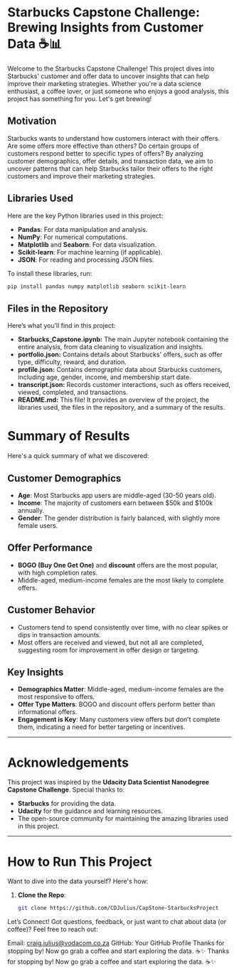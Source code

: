 # Starbucks Capstone Challenge: Brewing Insights from Customer Data ☕📊

Welcome to the Starbucks Capstone Challenge! This project dives into Starbucks' customer and offer data to uncover insights that can help improve their marketing strategies. Whether you're a data science enthusiast, a coffee lover, or just someone who enjoys a good analysis, this project has something for you. Let's get brewing!

## Motivation

Starbucks wants to understand how customers interact with their offers. Are some offers more effective than others? Do certain groups of customers respond better to specific types of offers? By analyzing customer demographics, offer details, and transaction data, we aim to uncover patterns that can help Starbucks tailor their offers to the right customers and improve their marketing strategies.

## Libraries Used

Here are the key Python libraries used in this project:

- **Pandas**: For data manipulation and analysis.
- **NumPy**: For numerical computations.
- **Matplotlib** and **Seaborn**: For data visualization.
- **Scikit-learn**: For machine learning (if applicable).
- **JSON**: For reading and processing JSON files.

To install these libraries, run:

```bash
pip install pandas numpy matplotlib seaborn scikit-learn
```

## Files in the Repository

Here’s what you’ll find in this project:

- **Starbucks_Capstone.ipynb:** The main Jupyter notebook containing the entire analysis, from data cleaning to visualization and insights.
- **portfolio.json:** Contains details about Starbucks' offers, such as offer type, difficulty, reward, and duration.
- **profile.json:** Contains demographic data about Starbucks customers, including age, gender, income, and membership start date.
- **transcript.json:** Records customer interactions, such as offers received, viewed, completed, and transactions.
- **README.md:** This file! It provides an overview of the project, the libraries used, the files in the repository, and a summary of the results.

# Summary of Results

Here's a quick summary of what we discovered:

## Customer Demographics

- **Age**: Most Starbucks app users are middle-aged (30-50 years old).
- **Income**: The majority of customers earn between $50k and $100k annually.
- **Gender**: The gender distribution is fairly balanced, with slightly more female users.

## Offer Performance

- **BOGO (Buy One Get One)** and **discount** offers are the most popular, with high completion rates.
- Middle-aged, medium-income females are the most likely to complete offers.

## Customer Behavior

- Customers tend to spend consistently over time, with no clear spikes or dips in transaction amounts.
- Most offers are received and viewed, but not all are completed, suggesting room for improvement in offer design or targeting.

## Key Insights

- **Demographics Matter**: Middle-aged, medium-income females are the most responsive to offers.
- **Offer Type Matters**: BOGO and discount offers perform better than informational offers.
- **Engagement is Key**: Many customers view offers but don't complete them, indicating a need for better targeting or incentives.

---

# Acknowledgements

This project was inspired by the **Udacity Data Scientist Nanodegree Capstone Challenge**. Special thanks to:

- **Starbucks** for providing the data.
- **Udacity** for the guidance and learning resources.
- The open-source community for maintaining the amazing libraries used in this project.

---

# How to Run This Project

Want to dive into the data yourself? Here's how:

1. **Clone the Repo**:

   ```bash
   git clone https://github.com/CDJulius/CapStone-StarbucksProject
   

Let’s Connect!
Got questions, feedback, or just want to chat about data (or coffee)? Feel free to reach out:

Email: [craig.julius@vodacom.co.za](mailto:craig.julius@vodacom.co.za)
GitHub: Your GitHub Profile
Thanks for stopping by! Now go grab a coffee and start exploring the data. ☕✨
Thanks for stopping by! Now go grab a coffee and start exploring the data. ☕✨
